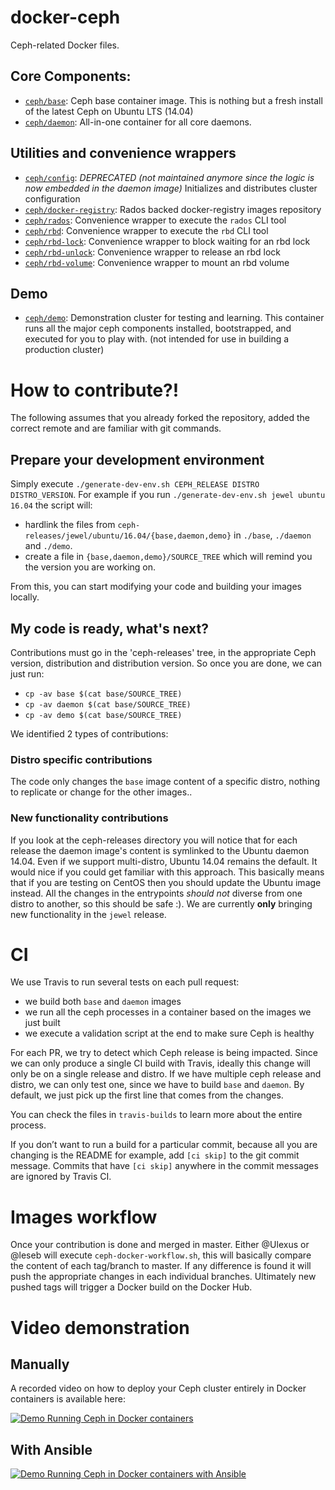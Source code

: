 docker-ceph
===========

Ceph-related Docker files.

## Core Components:

* [`ceph/base`](ceph-releases/jewel/ubuntu/14.04/base/):  Ceph base container image.  This is nothing but a fresh install of the latest Ceph on Ubuntu LTS (14.04)
* [`ceph/daemon`](ceph-releases/jewel/ubuntu/14.04/daemon/): All-in-one container for all core daemons.

## Utilities and convenience wrappers

* [`ceph/config`](config/): _DEPRECATED (not maintained anymore since the logic is now embedded in the daemon image)_ Initializes and distributes cluster configuration
* [`ceph/docker-registry`](docker-registry/): Rados backed docker-registry images repository
* [`ceph/rados`](rados/): Convenience wrapper to execute the `rados` CLI tool
* [`ceph/rbd`](rbd/): Convenience wrapper to execute the `rbd` CLI tool
* [`ceph/rbd-lock`](rbd-lock/): Convenience wrapper to block waiting for an rbd lock
* [`ceph/rbd-unlock`](rbd-unlock/): Convenience wrapper to release an rbd lock
* [`ceph/rbd-volume`](rbd-volume/): Convenience wrapper to mount an rbd volume

## Demo

* [`ceph/demo`](ceph-releases/jewel/ubuntu/14.04/demo/): Demonstration cluster for testing and learning.  This container runs all the major ceph components installed, bootstrapped, and executed for you to play with.  (not intended for use in building a production cluster)

# How to contribute?!

The following assumes that you already forked the repository, added the correct remote and are familiar with git commands.

## Prepare your development environment

Simply execute `./generate-dev-env.sh CEPH_RELEASE DISTRO DISTRO_VERSION`.
For example if you run `./generate-dev-env.sh jewel ubuntu 16.04` the script will:

* hardlink the files from `ceph-releases/jewel/ubuntu/16.04/{base,daemon,demo}` in `./base`, `./daemon` and `./demo`.
* create a file in `{base,daemon,demo}/SOURCE_TREE` which will remind you the version you are working on.

From this, you can start modifying your code and building your images locally.

## My code is ready, what's next?

Contributions must go in the 'ceph-releases' tree, in the appropriate Ceph version, distribution and distribution version.
So once you are done, we can just run:

* `cp -av base $(cat base/SOURCE_TREE)`
* `cp -av daemon $(cat base/SOURCE_TREE)`
* `cp -av demo $(cat base/SOURCE_TREE)`

We identified 2 types of contributions:

### Distro specific contributions

The code only changes the `base` image content of a specific distro, nothing to replicate or change for the other images..

### New functionality contributions

If you look at the ceph-releases directory you will notice that for each release the daemon image's content is symlinked to the Ubuntu daemon 14.04.
Even if we support multi-distro, Ubuntu 14.04 remains the default.
It would nice if you could get familiar with this approach.
This basically means that if you are testing on CentOS then you should update the Ubuntu image instead.
All the changes in the entrypoints *should not* diverse from one distro to another, so this should be safe :).
We are currently **only** bringing new functionality in the `jewel` release.

# CI

We use Travis to run several tests on each pull request:

* we build both `base` and `daemon` images
* we run all the ceph processes in a container based on the images we just built
* we execute a validation script at the end to make sure Ceph is healthy

For each PR, we try to detect which Ceph release is being impacted.
Since we can only produce a single CI build with Travis, ideally this change will only be on a single release and distro.
If we have multiple ceph release and distro, we can only test one, since we have to build `base` and `daemon`.
By default, we just pick up the first line that comes from the changes.

You can check the files in `travis-builds` to learn more about the entire process.

If you don’t want to run a build for a particular commit, because all you are changing is the README for example, add `[ci skip]` to the git commit message.
Commits that have `[ci skip]` anywhere in the commit messages are ignored by Travis CI.

# Images workflow

Once your contribution is done and merged in master. Either @Ulexus or @leseb will execute `ceph-docker-workflow.sh`, this will basically compare the content of each tag/branch to master.
If any difference is found it will push the appropriate changes in each individual branches.
Ultimately new pushed tags will trigger a Docker build on the Docker Hub.

# Video demonstration

## Manually

A recorded video on how to deploy your Ceph cluster entirely in Docker containers is available here:

[![Demo Running Ceph in Docker containers](http://img.youtube.com/vi/FUSTjTBA8f8/0.jpg)](http://youtu.be/FUSTjTBA8f8 "Demo Running Ceph in Docker containers")

## With Ansible

[![Demo Running Ceph in Docker containers with Ansible](http://img.youtube.com/vi/DQYZU1VsqXc/0.jpg)](http://youtu.be/DQYZU1VsqXc "Demo Running Ceph in Docker containers with Ansible")

